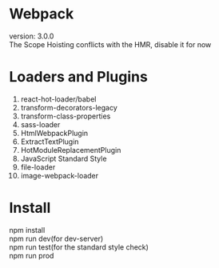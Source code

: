 # Webpack        
version: 3.0.0    
The Scope Hoisting conflicts with the HMR, disable it for now

# Loaders and Plugins
1. react-hot-loader/babel
2. transform-decorators-legacy
3. transform-class-properties
4. sass-loader
5. HtmlWebpackPlugin
6. ExtractTextPlugin
7. HotModuleReplacementPlugin
8. JavaScript Standard Style
9. file-loader
10. image-webpack-loader

# Install
npm install    
npm run dev(for dev-server)      
npm run test(for the standard style check)     
npm run prod      
